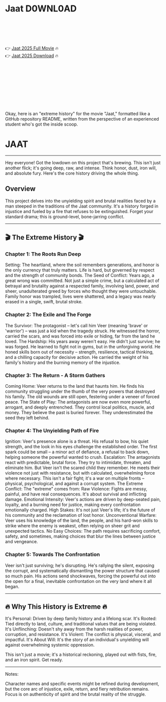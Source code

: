 # Jaat D0WNL0AD

<br><br><br><br>


👉 <a href="https://Benjamin-biacitacbo1974.github.io/jkwpywdrwi/">Jaat 2025 Full Movie</a> 🔥
<br>
👉 <a href="https://Benjamin-biacitacbo1974.github.io/jkwpywdrwi/">Jaat 2025 Download</a> 🔥


<br><br><br><br><br><br><br><br>


Okay, here is an "extreme history" for the movie "Jaat," formatted like a GitHub repository README, written from the perspective of an experienced student who's got the inside scoop.


# JAAT

---

Hey everyone! Got the lowdown on this project that's brewing. This isn't just another flick; it's going deep, raw, and intense. Think honor, dust, iron will, and absolute fury. Here's the core history driving the whole thing.

## Overview

This project delves into the unyielding spirit and brutal realities faced by a man steeped in the traditions of the Jaat community. It's a history forged in injustice and fueled by a fire that refuses to be extinguished. Forget your standard drama; this is ground-level, bone-jarring conflict.

---

## 🎬 The Extreme History 🎬

### Chapter 1: The Roots Run Deep

   Setting: The heartland, where the soil remembers generations, and honor is the only currency that truly matters. Life is hard, but governed by respect and the strength of community bonds.
   The Seed of Conflict: Years ago, a great wrong was committed. Not just a simple crime, but a calculated act of betrayal and brutality against a respected family, involving land, power, and sheer, unadulterated greed by forces who thought they were untouchable. Family honor was trampled, lives were shattered, and a legacy was nearly erased in a single, swift, brutal stroke.

### Chapter 2: The Exile and The Forge

   The Survivor: The protagonist – let's call him Veer (meaning 'brave' or 'warrior') – was just a kid when the tragedy struck. He witnessed the horror, carried the scars, and was forced into exile or hiding, far from the land he loved.
   The Hardship: His years away weren't easy. He didn't just survive; he was forged. He learned to fight not in gyms, but in the unforgiving world. He honed skills born out of necessity – strength, resilience, tactical thinking, and a chilling capacity for decisive action. He carried the weight of his family's history and the burning memory of the injustice.

### Chapter 3: The Return - A Storm Gathers

   Coming Home: Veer returns to the land that haunts him. He finds his community struggling under the thumb of the very powers that destroyed his family. The old wounds are still open, festering under a veneer of forced peace.
   The State of Play: The antagonists are now even more powerful, arrogant, and deeply entrenched. They control local politics, muscle, and money. They believe the past is buried forever. They underestimated the seed they left behind.

### Chapter 4: The Unyielding Path of Fire

   Ignition: Veer's presence alone is a threat. His refusal to bow, his quiet strength, and the look in his eyes challenge the established order. The first spark could be small – a minor act of defiance, a refusal to back down, helping someone the powerful wanted to crush.
   Escalation: The antagonists react with predictable, brutal force. They try to intimidate, threaten, and eliminate him. But Veer isn't the scared child they remember. He meets their violence not just with resistance, but with calculated, overwhelming force where necessary. This isn't a fair fight; it's a war on multiple fronts – physical, psychological, and against a corrupt system.
   The Extreme Conflict: The "extreme" comes from:
       Raw Violence: Fights are messy, painful, and have real consequences. It's about survival and inflicting damage.
       Emotional Intensity: Veer's actions are driven by deep-seated pain, loyalty, and a burning need for justice, making every confrontation emotionally charged.
       High Stakes: It's not just Veer's life; it's the future of his community and the reclamation of lost honor.
       Unconventional Warfare: Veer uses his knowledge of the land, the people, and his hard-won skills to strike where the enemy is weakest, often relying on sheer grit and unexpected tactics.
       No Easy Choices: The path requires sacrificing comfort, safety, and sometimes, making choices that blur the lines between justice and vengeance.

### Chapter 5: Towards The Confrontation

   Veer isn't just surviving; he's disrupting. He's rallying the silent, exposing the corrupt, and systematically dismantling the power structure that caused so much pain. His actions send shockwaves, forcing the powerful out into the open for a final, inevitable confrontation on the very land where it all began.

---

## 🔥 Why This History is Extreme 🔥

   It's Personal: Driven by deep family history and a lifelong scar.
   It's Rooted: Tied directly to land, culture, and traditional values that are being violated.
   It's Unflinching: Doesn't shy away from the harsh realities of power, corruption, and resistance.
   It's Violent: The conflict is physical, visceral, and impactful.
   It's About Will: It's the story of an individual's unyielding will against overwhelming systemic oppression.

This isn't just a movie; it's a historical reckoning, played out with fists, fire, and an iron spirit. Get ready.

---

Notes:

   Character names and specific events might be refined during development, but the core arc of injustice, exile, return, and fiery retribution remains.
   Focus is on authenticity of spirit and the brutal reality of the struggle.


